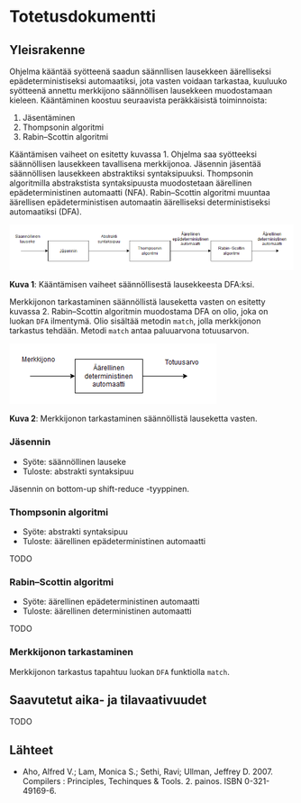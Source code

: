 # Totetusdokumentti

## Yleisrakenne

Ohjelma kääntää syötteenä saadun säännllisen lausekkeen äärelliseksi epädeterministiseksi automaatiksi, jota vasten voidaan tarkastaa, kuuluuko syötteenä annettu merkkijono säännöllisen lausekkeen muodostamaan kieleen. Kääntäminen koostuu seuraavista peräkkäisistä toiminnoista:
1. Jäsentäminen
2. Thompsonin algoritmi
3. Rabin–Scottin algoritmi

Kääntämisen vaiheet on esitetty kuvassa 1. Ohjelma saa syötteeksi säännöllisen lausekkeen tavallisena merkkijonoa. Jäsennin jäsentää säännöllisen lausekkeen abstraktiksi syntaksipuuksi. Thompsonin algoritmilla abstrakstista syntaksipuusta muodostetaan äärellinen epädeterministinen automaatti (NFA). Rabin–Scottin algoritmi muuntaa äärellisen epädeterministisen automaatin äärelliseksi deterministiseksi automaatiksi (DFA). 

![compiling](./imgs/compiling.png)

**Kuva 1**: Kääntämisen vaiheet säännöllisestä lausekkeesta DFA:ksi.

Merkkijonon tarkastaminen säännöllistä lauseketta vasten on esitetty kuvassa 2. Rabin–Scottin algoritmin muodostama DFA on olio, joka on luokan `DFA` ilmentymä. Olio sisältää metodin `match`, jolla merkkijonon tarkastus tehdään. Metodi `match` antaa paluuarvona totuusarvon.

![matching](./imgs/matching.png)

**Kuva 2**: Merkkijonon tarkastaminen säännöllistä lauseketta vasten.

### Jäsennin

* Syöte: säännöllinen lauseke
* Tuloste: abstrakti syntaksipuu

Jäsennin on bottom-up shift-reduce -tyyppinen.

### Thompsonin algoritmi

* Syöte: abstrakti syntaksipuu
* Tuloste: äärellinen epädeterministinen automaatti

TODO

### Rabin–Scottin algoritmi

* Syöte: äärellinen epädeterministinen automaatti
* Tuloste: äärellinen deterministinen automaatti

TODO

### Merkkijonon tarkastaminen

Merkkijonon tarkastus tapahtuu luokan `DFA` funktiolla `match`.

## Saavutetut aika- ja tilavaativuudet

TODO

## Lähteet
* Aho, Alfred V.; Lam, Monica S.; Sethi, Ravi; Ullman, Jeffrey D. 2007. Compilers : Principles, Techinques & Tools. 2. painos. ISBN 0-321-49169-6.
